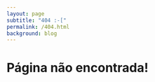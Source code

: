 ```yaml
---
layout: page
subtitle: "404 :-["
permalink: /404.html
background: blog
---
```


# Página não encontrada!

